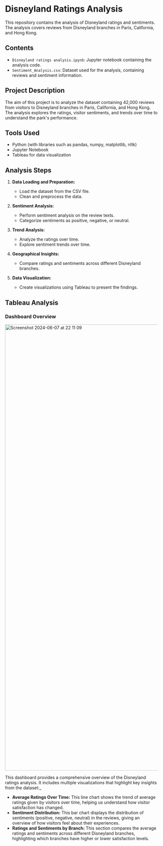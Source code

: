 # Disneyland Ratings Analysis

This repository contains the analysis of Disneyland ratings and sentiments. The analysis covers reviews from Disneyland branches in Paris, California, and Hong Kong.

## Contents

- `Disneyland ratings analysis.ipynb`: Jupyter notebook containing the analysis code.
- `Sentiment_Analysis.csv`: Dataset used for the analysis, containing reviews and sentiment information.

## Project Description

The aim of this project is to analyze the dataset containing 42,000 reviews from visitors to Disneyland branches in Paris, California, and Hong Kong. The analysis explores the ratings, visitor sentiments, and trends over time to understand the park's performance.

## Tools Used

- Python (with libraries such as pandas, numpy, matplotlib, nltk)
- Jupyter Notebook
- Tableau for data visualization

## Analysis Steps

1. **Data Loading and Preparation:**
   - Load the dataset from the CSV file.
   - Clean and preprocess the data.

2. **Sentiment Analysis:**
   - Perform sentiment analysis on the review texts.
   - Categorize sentiments as positive, negative, or neutral.

3. **Trend Analysis:**
   - Analyze the ratings over time.
   - Explore sentiment trends over time.

4. **Geographical Insights:**
   - Compare ratings and sentiments across different Disneyland branches.

5. **Data Visualization:**
   - Create visualizations using Tableau to present the findings.

## Tableau Analysis

### Dashboard Overview

<img width="1469" alt="Screenshot 2024-06-07 at 22 11 09" src="https://github.com/Akshaypatil9714/Disneyland-Ratings-Analysis/assets/113010034/1299ca09-81e8-4443-b9d4-33d043353dfc">


This dashboard provides a comprehensive overview of the Disneyland ratings analysis. It includes multiple visualizations that highlight key insights from the dataset:_

- **Average Ratings Over Time:** This line chart shows the trend of average ratings given by visitors over time, helping us understand how visitor satisfaction has changed.
- **Sentiment Distribution:** This bar chart displays the distribution of sentiments (positive, negative, neutral) in the reviews, giving an overview of how visitors feel about their experiences.
- **Ratings and Sentiments by Branch:** This section compares the average ratings and sentiments across different Disneyland branches, highlighting which branches have higher or lower satisfaction levels.
